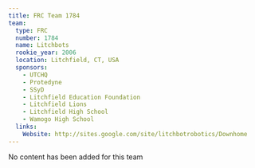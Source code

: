 ```yaml
---
title: FRC Team 1784
team:
  type: FRC
  number: 1784
  name: Litchbots
  rookie_year: 2006
  location: Litchfield, CT, USA
  sponsors:
    - UTCHQ
    - Protedyne
    - SSyD
    - Litchfield Education Foundation
    - Litchfield Lions
    - Litchfield High School
    - Wamogo High School
  links:
    Website: http://sites.google.com/site/litchbotrobotics/Downhome
---
```

No content has been added for this team